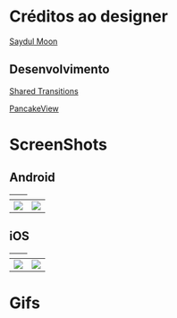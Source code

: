 
# Créditos ao designer 

[Saydul Moon](https://www.uplabs.com/moon4saydul)

## Desenvolvimento

[Shared Transitions](https://github.com/GiampaoloGabba/Xamarin.Plugin.SharedTransitions)

[PancakeView](https://github.com/sthewissen/Xamarin.Forms.PancakeView)


# ScreenShots
## Android
<table>
  <thead>
    <th></th>
  </thead>
  <tbody>
    <tr>
      <td><img src="https://github.com/kainaalmeida/Wine-Shope/blob/master/screenshots/MainPage-droid.jpeg"/></td>
      <td><img src="https://github.com/kainaalmeida/Wine-Shope/blob/master/screenshots/DetailPage-droid.jpeg"/></td>
    </tr>
  </tbody>
 </table>
 
 ## iOS
<table>
  <thead>
    <th></th>
  </thead>
  <tbody>
    <tr>
      <td><img src="https://github.com/kainaalmeida/Wine-Shope/blob/master/screenshots/MainPage-ios.png"/></td>
      <td><img src="https://github.com/kainaalmeida/Wine-Shope/blob/master/screenshots/DetailPage-ios.png"/></td>
    </tr>
  </tbody>
 </table>

# Gifs


